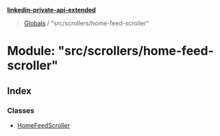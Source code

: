 **[linkedin-private-api-extended](../README.md)**

> [Globals](../globals.md) / "src/scrollers/home-feed-scroller"

# Module: "src/scrollers/home-feed-scroller"

## Index

### Classes

* [HomeFeedScroller](../classes/_src_scrollers_home_feed_scroller_.homefeedscroller.md)
